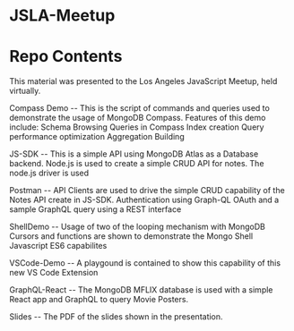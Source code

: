 # JSLA-Meetup

# Repo Contents
This material was presented to the Los Angeles JavaScript Meetup, held virtually.

Compass Demo -- This is the script of commands and queries used to demonstrate the usage of MongoDB Compass. Features of this demo include:
     Schema Browsing
     Queries in Compass
     Index creation
     Query performance optimization
     Aggregation Building
     
JS-SDK -- This is a simple API using MongoDB Atlas as a Database backend.  Node.js is used to create a simple CRUD API for notes.  The node.js driver is used

Postman -- API Clients are used to drive the simple CRUD capability of the Notes API create in JS-SDK.  Authentication using Graph-QL OAuth and a sample GraphQL query using a REST interface

ShellDemo -- Usage of two of the looping mechanism with MongoDB Cursors and functions are shown to demonstrate the Mongo Shell Javascript ES6 capabilites

VSCode-Demo -- A playgound is contained to show this capability of this new VS Code Extension

GraphQL-React -- The MongoDB MFLIX database is used with a simple React app and GraphQL to query Movie Posters.

Slides -- The PDF of the slides shown in the presentation.
